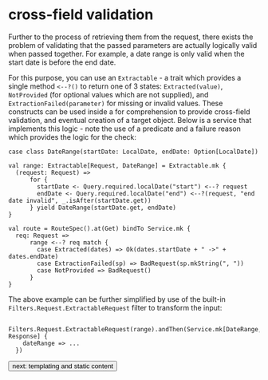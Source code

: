 # cross-field validation
Further to the process of retrieving them from the request, there exists the problem of validating that the passed parameters 
are actually logically valid when passed together. For example, a date range is only valid when the start date is before the end date. 

For this purpose, you can use an `Extractable` - a trait which provides a single method `<--?()` to return one of 3 
states: `Extracted(value)`, `NotProvided` (for optional values which are not supplied), and `ExtractionFailed(parameter)` for missing or 
invalid values. These constructs can be used inside a for comprehension to provide cross-field validation, and eventual creation of a target 
object. Below is a service that implements this logic - note the use of a predicate and a failure reason which provides the logic for the check:
```
case class DateRange(startDate: LocalDate, endDate: Option[LocalDate])

val range: Extractable[Request, DateRange] = Extractable.mk {
  (request: Request) =>
      for {
        startDate <- Query.required.localDate("start") <--? request
        endDate <- Query.required.localDate("end") <--?(request, "end date invalid", _.isAfter(startDate.get))
      } yield DateRange(startDate.get, endDate)
}

val route = RouteSpec().at(Get) bindTo Service.mk {
  req: Request =>
      range <--? req match {
        case Extracted(dates) => Ok(dates.startDate + " ->" + dates.endDate)
        case ExtractionFailed(sp) => BadRequest(sp.mkString(", "))
        case NotProvided => BadRequest()
      }
}
```

The above example can be further simplified by use of the built-in `Filters.Request.ExtractableRequest` filter to transform the input:
```
  Filters.Request.ExtractableRequest(range).andThen(Service.mk[DateRange, Response] {
    dateRange => ...
  })
```

<a class="next" href="http://fintrospect.io/templating-and-static-content" target="_top"><button type="button" class="btn btn-sm btn-default">next: templating and static content</button></a>
